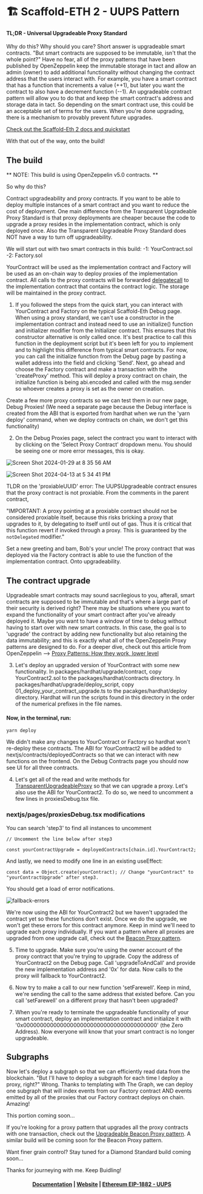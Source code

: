 # 🏗 Scaffold-ETH 2 - UUPS Pattern

#### TL;DR - Universal Upgradeable Proxy Standard

Why do this? Why should you care? Short answer is upgradeable smart contracts. "But smart contracts are supposed to be immutable, isn't that the whole point?" Have no fear, all of the proxy patterns that have been published by OpenZeppelin keep the immutable storage in tact and allow an admin (owner) to add additional functionality without changing the contract address that the users interact with. For example, you have a smart contract that has a function that increments a value (++1), but later you want the contract to also have a decrement function (--1). An upgradeable contract pattern will allow you to do that and keep the smart contract's address and storage data in tact. So depending on the smart contract use, this could be an acceptable set of terms for the users. When you're done upgrading, there is a mechanism to provably prevent future upgrades.

[Check out the Scaffold-Eth 2 docs and quickstart](https://github.com/scaffold-eth/scaffold-eth-2/blob/main/README.md)

With that out of the way, onto the build!

## The build

** NOTE: This build is using OpenZeppelin v5.0 contracts. **

So why do this?

Contract upgradeability and proxy contracts. If you want to be able to deploy multiple instances of a smart contract and you want to reduce the cost of deployment. One main difference from the Transparent Upgradeable Proxy Standard is that proxy deployments are cheaper because the code to upgrade a proxy resides in the implementation contract, which is only deployed once. Also the Transparent Upgradeable Proxy Standard does NOT have a way to turn off upgradeability. 

We will start out with two smart contracts in this build:
  -1: YourContract.sol
  -2: Factory.sol

YourContract will be used as the implementation contract and Factory will be used as an on-chain way to deploy proxies of the implementation contract. All calls to the proxy contracts will be forwarded [delegatecall](https://solidity-by-example.org/delegatecall/) to the implementation contract that contains the contract logic. The storage will be maintained in the proxy contract.

1. If you followed the steps from the quick start, you can interact with YourContract and Factory on the typical Scaffold-Eth Debug page. When using a proxy standard, we can't use a constructor in the implementation contract and instead need to use an initialize() function and initializer modifier from the Initializer contract. This ensures that this constructor alternative is only called once. It's best practice to call this function in the deployment script but it's been left for you to implement and to highlight this difference from typical smart contracts. For now, you can call the initialize function from the Debug page by pasting a wallet address into the field and clicking 'Send'. Next, go ahead and choose the Factory contract and make a transaction with the 'createProxy' method. This will deploy a proxy contract on chain, the initialize function is being abi.encoded and called with the msg.sender so whoever creates a proxy is set as the owner on creation.

Create a few more proxy contracts so we can test them in our new page, Debug Proxies! (We need a separate page because the Debug interface is created from the ABI that is exported from hardhat when we run the 'yarn deploy' command, when we deploy contracts on chain, we don't get this functionality)

2. On the Debug Proxies page, select the contract you want to interact with by clicking on the 'Select Proxy Contract' dropdown menu. You should be seeing one or more error messages, this is okay.

![Screen Shot 2024-01-29 at 8 35 56 AM](https://github.com/scaffold-eth/scaffold-eth-2/assets/22818990/dc5b81ba-b212-4ef7-bb75-07cebfa0cca1)

![Screen Shot 2024-04-13 at 5 34 41 PM](https://github.com/scaffold-eth/scaffold-eth-2/assets/22818990/29b59334-fbae-4516-8af8-aa6998cbc86b)

TLDR on the 'proxiableUUID' error: The UUPSUpgradeable contract ensures that the proxy contract is not proxiable. From the comments in the parent contract,

"IMPORTANT: A proxy pointing at a proxiable contract should not be considered proxiable itself, because this risks bricking a proxy that upgrades to it, by delegating to itself until out of gas. Thus it is critical that this function revert if invoked through a proxy. This is guaranteed by the `notDelegated` modifier."

Set a new greeting and bam, Bob's your uncle! The proxy contract that was deployed via the Factory contract is able to use the function of the implementation contract. Onto upgradeability.


## The contract upgrade

Upgradeable smart contracts may sound sacrilegious to you, afterall, smart contracts are supposed to be immutable and that's where a large part of their security is derived right?  There may be situations where you want to expand the functionality of your smart contract after you've already deployed it. Maybe you want to have a window of time to debug without having to start over with new smart contracts. In this case, the goal is to 'upgrade' the contract by adding new functionality but also retaining the data immutability; and this is exactly what all of the OpenZeppelin Proxy patterns are designed to do. For a deeper dive, check out this article from OpenZeppelin --> [Proxy Patterns: How they work, lower level](https://blog.openzeppelin.com/proxy-patterns?utm_source=zos&utm_medium=blog&utm_campaign=transparent-proxy-pattern)


3. Let's deploy an upgraded version of YourContract with some new functionality. In packages/hardhat/upgrade/contract, copy YourContract2.sol to the packages/hardhat/contracts directory. In packages/hardhat/upgrade/deploy_script, copy 01_deploy_your_contract_upgrade.ts to the pacakges/hardhat/deploy directory. Hardhat will run the scripts found in this directory in the order of the numerical prefixes in the file names.

#### Now, in the terminal, run:

```
yarn deploy
```

We didn't make any changes to YourContract or Factory so hardhat won't re-deploy these contracts. The ABI for YourContract2 will be added to nextjs/contracts/deployedContracts so that we can interact with new functions on the frontend. On the Debug Contracts page you should now see UI for all three contracts.

4. Let's get all of the read and write methods for [TransparentUpgradeableProxy](https://github.com/OpenZeppelin/openzeppelin-contracts/blob/release-v4.8/contracts/proxy/transparent/TransparentUpgradeableProxy.sol) so that we can upgrade a proxy. Let's also use the ABI for YourContract2. To do so, we need to uncomment a few lines in proxiesDebug.tsx file.

### nextjs/pages/proxiesDebug.tsx modifications

You can search 'step3' to find all instances to uncomment

```
// Uncomment the line below after step3

const yourContractUpgrade = deployedContracts[chain.id].YourContract2;
```

And lastly, we need to modify one line in an existing useEffect:

```
const data = Object.create(yourContract); // Change "yourContract" to "yourContractUpgrade" after step3.
```

You should get a load of error notifications.

![fallback-errors](https://github.com/scaffold-eth/scaffold-eth-2/assets/22818990/894da216-5719-4d55-aebe-cad1e5a9069b)


We're now using the ABI for YourContract2 but we haven't upgraded the contract yet so these functions don't exist. Once we do the upgrade, we won't get these errors for this contract anymore. Keep in mind we'll need to upgrade each proxy individually. If you want a pattern where all proxies are upgraded from one upgrade call, check out the [Beacon Proxy pattern](https://blog.openzeppelin.com/the-state-of-smart-contract-upgrades#beacons).

5. Time to upgrade. Make sure you're using the owner account of the proxy contract that you're trying to upgrade. Copy the address of YourContract2 on the Debug page. Call 'upgradeToAndCall' and provide the new implementation address and '0x' for data. Now calls to the proxy will fallback to YourContract2.

6. Now try to make a call to our new function 'setFarewell'. Keep in mind, we're sending the call to the same address that existed before. Can you call 'setFarewell' on a different proxy that hasn't been upgraded?

7. When you're ready to terminate the upgradeable functionality of your smart contract, deploy an implementation contract and initialize it with '0x0000000000000000000000000000000000000000' (the Zero Address). Now everyone will know that your smart contract is no longer upgradeable.

## Subgraphs

Now let's deploy a subgraph so that we can efficiently read data from the blockchain. "But I'll have to deploy a subgraph for each time I deploy a proxy, right?" Wrong. Thanks to templating with The Graph, we can deploy one subgraph that will index events from our Factory contract AND events emitted by all of the proxies that our Factory contract deploys on chain. Amazing!

This portion coming soon...

If you're looking for a proxy pattern that upgrades all the proxy contracts with one transaction, check out the [Upgradeable Beacon Proxy pattern](https://blog.openzeppelin.com/blog/the-state-of-smart-contract-upgrades#beacons). A similar build will be coming soon for the Beacon Proxy pattern.

Want finer grain control? Stay tuned for a Diamond Standard build coming soon...

Thanks for journeying with me. Keep Buidling!


<h4 align="center">
  <a href="https://docs.scaffoldeth.io">Documentation</a> |
  <a href="https://scaffoldeth.io">Website</a> |
  <a href="https://eips.ethereum.org/EIPS/eip-1822">Ethereum EIP-1882 - UUPS</a>
</h4>


